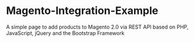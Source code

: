 # Magento-Integration-Example
A simple page to add products to Magento 2.0 via REST API based on PHP, JavaScript, jQuery and the Bootstrap Framework
